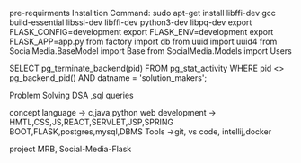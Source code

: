 pre-requirments Installtion Command: 
sudo apt-get install libffi-dev gcc build-essential libssl-dev libffi-dev python3-dev  libpq-dev
export FLASK_CONFIG=development
export FLASK_ENV=development
export FLASK_APP=app.py
from factory import db
from uuid import uuid4
from SocialMedia.BaseModel import Base
from SocialMedia.Models import Users


SELECT 
    pg_terminate_backend(pid) 
FROM 
    pg_stat_activity 
WHERE 
    pid <> pg_backend_pid()
    AND datname = 'solution_makers';   
    




Problem Solving
 DSA ,sql queries



concept
language -> c,java,python
web development -> HMTL,CSS,JS,REACT,SERVLET,JSP,SPRING BOOT,FLASK,postgres,mysql,DBMS
Tools ->git, vs code, intellij,docker




project
 MRB, Social-Media-Flask

